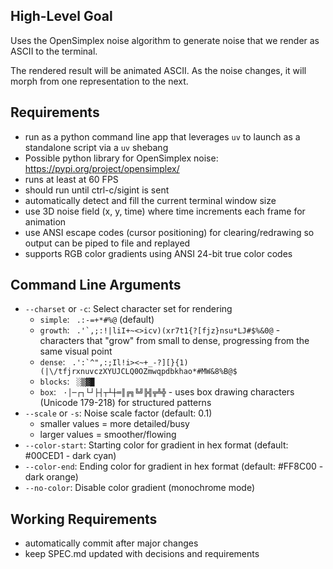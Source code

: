 ## High-Level Goal

Uses the OpenSimplex noise algorithm to generate noise that we render as ASCII to the terminal.

The rendered result will be animated ASCII. As the noise changes, it will morph from one representation to the next.

## Requirements

- run as a python command line app that leverages `uv` to launch as a standalone script via a `uv` shebang
- Possible python library for OpenSimplex noise: https://pypi.org/project/opensimplex/
- runs at least at 60 FPS
- should run until ctrl-c/sigint is sent
- automatically detect and fill the current terminal window size
- use 3D noise field (x, y, time) where time increments each frame for animation
- use ANSI escape codes (cursor positioning) for clearing/redrawing so output can be piped to file and replayed
- supports RGB color gradients using ANSI 24-bit true color codes

## Command Line Arguments

- `--charset` or `-c`: Select character set for rendering
  - `simple`: ` .:-=+*#%@` (default)
  - `growth`: `` .'`,;:!|liI+~<>icv)(xr7t1{?[fjz}nsu*LJ#$%&0@`` - characters that "grow" from small to dense, progressing from the same visual point
  - `dense`: `` .':`^",:;Il!i><~+_-?][}{1)(|\/tfjrxnuvczXYUJCLQ0OZmwqpdbkhao*#MW&8%B@$``
  - `blocks`: ` ░▒▓█`
  - `box`: ` ·│─┌┐└┘├┤┬┴┼═║╔╗╚╝╠╣╦╩╬` - uses box drawing characters (Unicode 179-218) for structured patterns
- `--scale` or `-s`: Noise scale factor (default: 0.1)
  - smaller values = more detailed/busy
  - larger values = smoother/flowing
- `--color-start`: Starting color for gradient in hex format (default: #00CED1 - dark cyan)
- `--color-end`: Ending color for gradient in hex format (default: #FF8C00 - dark orange)
- `--no-color`: Disable color gradient (monochrome mode)

## Working Requirements
- automatically commit after major changes
- keep SPEC.md updated with decisions and requirements
